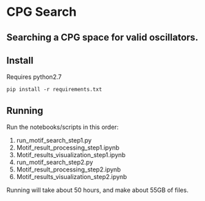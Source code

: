 # CPG Search
## Searching a CPG space for valid oscillators.

## Install
Requires python2.7


`pip install -r requirements.txt`

## Running
Run the notebooks/scripts in this order:

1. run_motif_search_step1.py
1. Motif_result_processing_step1.ipynb
1. Motif_results_visualization_step1.ipynb
1. run_motif_search_step2.py
1. Motif_result_processing_step2.ipynb
1. Motif_results_visualization_step2.ipynb

Running will take about 50 hours, and make about 55GB of files. 
